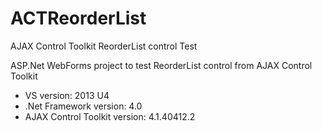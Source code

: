 # ACTReorderList
AJAX Control Toolkit ReorderList control Test

ASP.Net WebForms project to test ReorderList control from AJAX Control Toolkit

- VS version: 2013 U4
- .Net Framework version: 4.0
- AJAX Control Toolkit version: 4.1.40412.2
